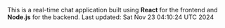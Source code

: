 This is a real-time chat application built using **React** for the frontend and **Node.js** for the backend.
Last updated: Sat Nov 23 04:10:24 UTC 2024
